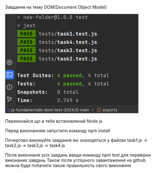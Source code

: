 Завдання на тему DOM(Document Object Model)

![alt text](https://github.com/2024JS/js-fundamentals-dom-test-2024JS-main/blob/main/screenshot_24-02-25_18-13-26.png)

Переконайся що в тебе встановлений Node js

Перед виконанням запустити команду npm install


Почергово виконуйте завдання які знаходяться у файлах
task1.js -> task2.js -> task3.js -> task4.js


Після виконнаня усіх завдань введи команду npm test для перевірки виконаних завдань
Також після успішного завантаження на github можна буде побачити також правильність свого виконання
